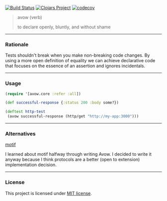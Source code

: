 [![Build Status](https://travis-ci.com/rutledgepaulv/avow.svg?branch=master)](https://travis-ci.com/rutledgepaulv/avow)
[![Clojars Project](https://img.shields.io/clojars/v/org.clojars.rutledgepaulv/avow.svg)](https://clojars.org/org.clojars.rutledgepaulv/avow)
[![codecov](https://codecov.io/gh/rutledgepaulv/avow/branch/master/graph/badge.svg)](https://codecov.io/gh/rutledgepaulv/avow)

> avow (verb)
>
> to declare openly, bluntly, and without shame

---

### Rationale

Tests shouldn't break when you make non-breaking code changes. By using a more open
definition of equality we can achieve declarative code that focuses on the 
essence of an assertion and ignores incidentals.

---

### Usage

```clojure
(require '[avow.core :refer :all])

(def successful-response {:status 200 :body some?})

(deftest http-test
 (avow successful-response (http/get "http://my-app:3000")))

```

---

### Alternatives

[motif](https://github.com/Invocatis/motif)

I learned about motif halfway through writing Avow. I decided to write it anyway because I think
protocols are a better (open to extension) implementation decision.

---

### License

This project is licensed under [MIT license](http://opensource.org/licenses/MIT).
